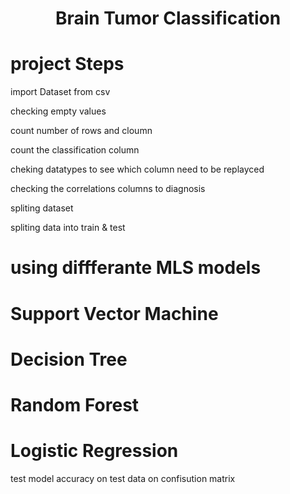 <h1 align="center" >Brain Tumor Classification</h1>

<h1> project Steps </h1>
<p> import Dataset from csv </p>
<p> checking empty values </p>
<p> count number of rows and cloumn </p>
<p> count the classification column </p>
<p> cheking datatypes to see which column need to be replayced </p> 
<p> checking the correlations columns to diagnosis </p>
<p> spliting dataset </p>
<p> spliting data into train & test </p> 
<h1> using diffferante MLS models </h1>
<h1> Support Vector Machine </h1>
<h1> Decision Tree </h1>
<h1> Random Forest </h1>
<h1> Logistic Regression </h1> 
<p> test model accuracy on test data on confisution matrix </p> 

